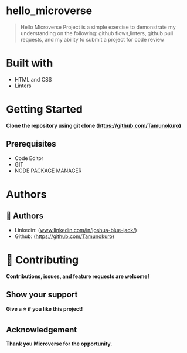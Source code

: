 # hello_microverse
> Hello Microverse Project is a simple exercise to demonstrate my understanding on the following: github flows,linters, github pull requests, and my ability to submit a project for code review

# Built with
- HTML and CSS
- Linters

# Getting Started 
**Clone the repository using git clone (https://github.com/Tamunokuro)**

## Prerequisites
- Code Editor
- GIT
- NODE PACKAGE MANAGER

# Authors
## 👤 Authors

- Linkedin: (www.linkedin.com/in/joshua-blue-jack/)
- Github: (https://github.com/Tamunokuro)

# 🤝 Contributing 
**Contributions, issues, and feature requests are welcome!**

## Show your support
**Give a ⭐️ if you like this project!**

## Acknowledgement
**Thank you Microverse for the opportunity.**


